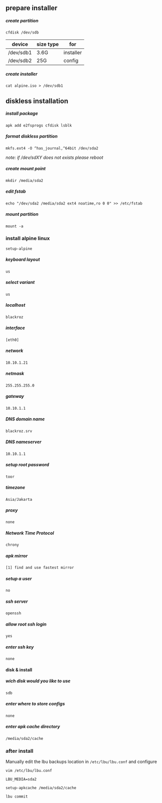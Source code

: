 
## prepare installer

##### create partition
```
cfdisk /dev/sdb
```

| device    | size type | for      |
| --------- | --------- |--------- |
| /dev/sdb1 | 3.6G      | installer|
| /dev/sdb2 | 25G       | config   |

##### create installer
```
cat alpine.iso > /dev/sdb1
```

## diskless installation
##### install package

```
apk add e2fsprogs cfdisk lsblk
```
##### format diskless partition

```
mkfs.ext4 -O ^has_journal,^64bit /dev/sda2
```

*note: if /dev/sdXY does not exists please reboot*

##### create mount point

```
mkdir /media/sda2
```

##### edit fstab

```
echo "/dev/sda2 /media/sda2 ext4 noatime,ro 0 0" >> /etc/fstab
```

##### mount partition

```
mount -a
```

### install alpine linux

```
setup-alpine
```
##### keyboard layout
```
us
```
##### select variant
```
us
```
##### localhost
```
blackroz
```

##### interface
```
[eth0] 
```

##### network
```
10.10.1.21
```

##### netmask
```
255.255.255.0
```

##### gateway
```
10.10.1.1
```

##### DNS domain name
```
blackroz.srv
```

##### DNS nameserver
```
10.10.1.1
```

##### setup root password
```
toor
```

##### timezone
```
Asia/Jakarta
```

##### proxy
```
none
```

##### Network Time Protocol
```
chrony
```

##### apk mirror
```
[1] find and use fastest mirror
```

##### setup a user
```
no
```

##### ssh server
```
openssh
```

##### allow root ssh login
```
yes
```

##### enter ssh key 
```
none
```

#### disk & install
#####  wich disk would you like to use 
```
sdb
```
#####  enter where to store configs 
```
none
```
##### enter apk cache directory
```
/media/sda2/cache
```

### after install

Manually edit the lbu backups location in `/etc/lbu/lbu.conf` and configure 

```
vim /etc/lbu/lbu.conf
```

```
LBU_MEDIA=sda2
```

```
setup-apkcache /media/sda2/cache
```

```
lbu commit
```

